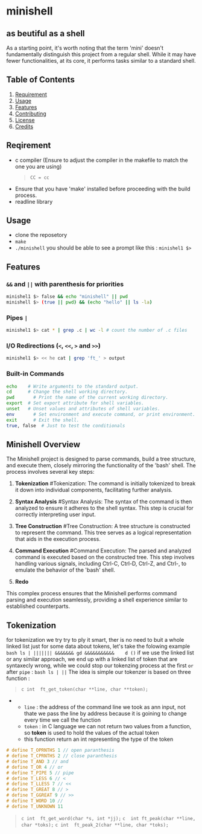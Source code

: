 # minishell
## as beutiful as a shell
As a starting point, it's worth noting that the term 'mini' doesn't fundamentally distinguish this project from a regular shell. While it may have fewer functionalities, at its core, it performs tasks similar to a standard shell.

## Table of Contents

1. [Requirement](#installation)
2. [Usage](#usage)
3. [Features](#features)
4. [Contributing](#contributing)
5. [License](#license)
6. [Credits](#credits)

## Reqirement
- c compiler (Ensure to adjust the compiler in the makefile to match the one you are using)
  > `CC = cc`
- Ensure that you have 'make' installed before proceeding with the build process.
- readline library

## Usage

- clone the reposetory
- `make`
- `./minishell`
you should be able to see a prompt like this : `minishel1 $>`

## Features

### `&&` and `||` with parenthesis for priorities
```bash
minishel1 $> false && echo "minishell" || pwd
minishell $> (true || pwd) && (echo "hello" || ls -la)
```

### Pipes `|` 
```bash
minishel1 $> cat * | grep .c | wc -l # count the number of .c files
```

### I/O Redirections (`<`, `<<`, `>` and `>>`)
```bash
minishel1 $> << he cat | grep 'ft_' > output
```

### Built-in Commands
```bash
echo    # Write arguments to the standard output.
cd      # Change the shell working directory.
pwd 	  # Print the name of the current working directory.
export 	# Set export attribute for shell variables.
unset 	# Unset values and attributes of shell variables.
env 	  # Set environment and execute command, or print environment.
exit	  # Exit the shell.
true, false  # Just to test the conditionals
```

## Minishell Overview

The Minishell project is designed to parse commands, build a tree structure, and execute them, closely mirroring the functionality of the 'bash' shell. The process involves several key steps:

1. **Tokenization** #Tokenization: The command is initially tokenized to break it down into individual components, facilitating further analysis.

2. **Syntax Analysis** #Syntax Analysis: The syntax of the command is then analyzed to ensure it adheres to the shell syntax. This step is crucial for correctly interpreting user input.

3. **Tree Construction** #Tree Construction: A tree structure is constructed to represent the command. This tree serves as a logical representation that aids in the execution process.

4. **Command Execution** #Command Execution: The parsed and analyzed command is executed based on the constructed tree. This step involves handling various signals, including Ctrl-C, Ctrl-D, Ctrl-Z, and Ctrl-\, to emulate the behavior of the 'bash' shell.
  
5. **Redo**

This complex process ensures that the Minishell performs command parsing and execution seamlessly, providing a shell experience similar to established counterparts.

## Tokenization
for tokenization we try try to ply it smart, ther is no need to buit a whole linked list just for some data about tokens, let's take the folowing example ``` bash ls | ||||||| &&&&&&& gd &&&&&&&&&&&    d ()```
if we use the linked list or any similar approach, we end up with a linked list of token that are syntaxecly wrong, while we could stop our tokenzing process at the first `or` after `pipe` : ```bash ls | ||```
The idea is simple our tokenzer is based on three function :
> ```c int	ft_get_token(char **line, char **token);```
- - `line` : the address of the command line we took as ann input, not thate we pass the line by address because it is goining to change every time we call the function
  - `token` : in C language we can not return two values from  a function, so **token** is used to hold the values of the actual token
  - this function return an int representing the type of the token
```c
# define T_OPRNTHS 1 // open paranthesis
# define T_CPRNTHS 2 // close paranthesis
# define T_AND 3 // and
# define T_OR 4 // or
# define T_PIPE 5 // pipe
# define T_LESS 6 // < 
# define T_LLESS 7 // <<
# define T_GREAT 8 // >
# define T_GGREAT 9 // >>
# define T_WORD 10 //
# define T_UNKNOWN 11
```
> ```c int	ft_get_word(char *s, int *jj);```
> ```c  int	ft_peak(char **line, char *toks);```
> ```c int	ft_peak_2(char **line, char *toks);```
